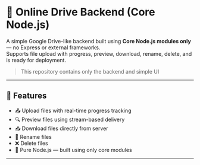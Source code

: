 # 📁 Online Drive Backend (Core Node.js)

A simple Google Drive-like backend built using **Core Node.js modules only** — no Express or external frameworks.  
Supports file upload with progress, preview, download, rename, delete, and is ready for deployment.

> This repository contains only the backend and simple UI

---

## 🚀 Features

- 📤 Upload files with real-time progress tracking
- 🔍 Preview files using stream-based delivery
- 📥 Download files directly from server
- 📝 Rename files
- ❌ Delete files
- 🧠 Pure Node.js — built using only core modules 

---
